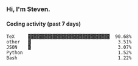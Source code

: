 ### Hi, I'm Steven.

#### Coding activity (past 7 days)
```
TeX     ▓▓▓▓▓▓▓▓▓▓▓▓▓▓▓▓▓▓▓▓▓▓▓▓▓▓▓▓▓▓  90.68%
other   ▓                                3.51%
JSON    ▓                                3.07%
Python                                   1.52%
Bash                                     1.22%
```
